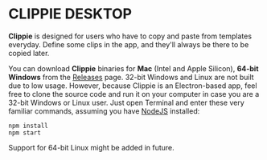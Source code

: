 # CLIPPIE DESKTOP

**Clippie** is designed for users who have to copy and paste from templates everyday. Define some clips in the app, and they'll always be there to be copied later.

You can download **Clippie** binaries for **Mac** (Intel and Apple Silicon), **64-bit Windows** from the [Releases](https://github.com/YuhApps/Clippiez-Desktop/releases/tag/v1.0.0) page. 32-bit Windows and Linux are not built due to low usage. However, because Clippie is an Electron-based app, feel free to clone the source code and run it on your computer in case you are a 32-bit Windows or Linux user. Just open Terminal and enter these very familiar commands, assuming you have [NodeJS](https://nodejs.org) installed:

```
npm install
npm start
```

Support for 64-bit Linux might be added in future.